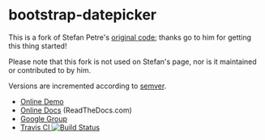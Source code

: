 # bootstrap-datepicker

This is a fork of Stefan Petre's [original code](https://www.eyecon.ro/bootstrap-datepicker/);
thanks go to him for getting this thing started!

Please note that this fork is not used on Stefan's page, nor is it maintained or contributed to by him.

Versions are incremented according to [semver](https://semver.org/).

* [Online Demo](https://eternicode.github.io/bootstrap-datepicker/)
* [Online Docs](https://bootstrap-datepicker.readthedocs.org/) (ReadTheDocs.com)
* [Google Group](https://groups.google.com/group/bootstrap-datepicker/)
* [Travis CI ![Build Status](https://travis-ci.org/eternicode/bootstrap-datepicker.png?branch=master)](https://travis-ci.org/eternicode/bootstrap-datepicker)
